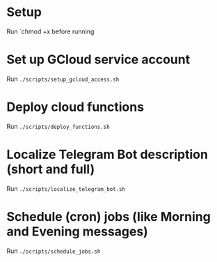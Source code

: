 # Setup

Run `chmod +x <path to script> before running

# Set up GCloud service account

Run `./scripts/setup_gcloud_access.sh`

# Deploy cloud functions

Run `./scripts/deploy_functions.sh`

# Localize Telegram Bot description (short and full)

Run `./scripts/localize_telegram_bot.sh`

# Schedule (cron) jobs (like Morning and Evening messages)

Run `./scripts/schedule_jobs.sh`
